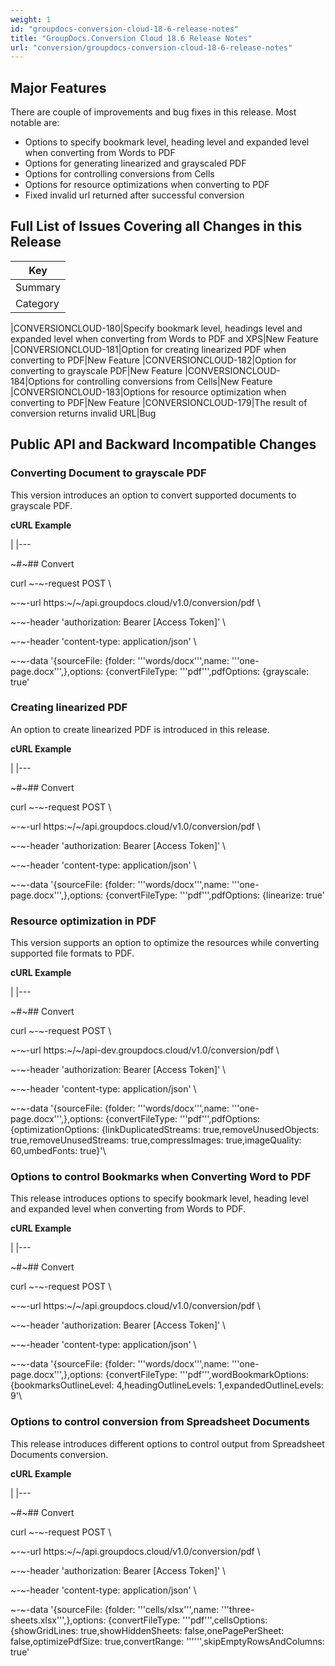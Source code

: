 ```yaml
---
weight: 1
id: "groupdocs-conversion-cloud-18-6-release-notes"
title: "GroupDocs.Conversion Cloud 18.6 Release Notes"
url: "conversion/groupdocs-conversion-cloud-18-6-release-notes"
---
```


## Major Features ##

There are couple of improvements and bug fixes in this release. Most notable are:

* Options to specify bookmark level, heading level and expanded level when converting from Words to PDF
* Options for generating linearized and grayscaled PDF
* Options for controlling conversions from Cells
* Options for resource optimizations when converting to PDF
* Fixed invalid url returned after successful conversion

## Full List of Issues Covering all Changes in this Release ##

|Key
|---
|Summary
|Category

|CONVERSIONCLOUD-180|Specify bookmark level, headings level and expanded level when converting from Words to PDF and XPS|New Feature
|CONVERSIONCLOUD-181|Option for creating linearized PDF when converting to PDF|New Feature
|CONVERSIONCLOUD-182|Option for converting to grayscale PDF|New Feature
|CONVERSIONCLOUD-184|Options for controlling conversions from Cells|New Feature
|CONVERSIONCLOUD-183|Options for resource optimization when converting to PDF|New Feature
|CONVERSIONCLOUD-179|The result of conversion returns invalid URL|Bug


## Public API and Backward Incompatible Changes ##

### Converting Document to grayscale PDF ###

This version introduces an option to convert supported documents to grayscale PDF.

 



**cURL Example**






 

|
|---

~#~## Convert




curl ~-~-request POST \




  ~-~-url https:~/~/api.groupdocs.cloud/v1.0/conversion/pdf \




  ~-~-header 'authorization: Bearer [Access Token]' \




  ~-~-header 'content-type: application/json' \




  ~-~-data '{sourceFile: {folder: '\''words/docx'\'',name: '\''one-page.docx'\'',},options: {convertFileType: '\''pdf'\'',pdfOptions: {grayscale: true'




### Creating linearized PDF ###

An option to create linearized PDF is introduced in this release.

 



**cURL Example**






 

|
|---

~#~## Convert




curl ~-~-request POST \




  ~-~-url https:~/~/api.groupdocs.cloud/v1.0/conversion/pdf \




  ~-~-header 'authorization: Bearer [Access Token]' \




  ~-~-header 'content-type: application/json' \




  ~-~-data '{sourceFile: {folder: '\''words/docx'\'',name: '\''one-page.docx'\'',},options: {convertFileType: '\''pdf'\'',pdfOptions: {linearize: true'




 






### Resource optimization in PDF ###

This version supports an option to optimize the resources while converting supported file formats to PDF.

 



**cURL Example**






 

|
|---



~#~## Convert




curl ~-~-request POST \




  ~-~-url https:~/~/api-dev.groupdocs.cloud/v1.0/conversion/pdf \




  ~-~-header 'authorization: Bearer [Access Token]' \




  ~-~-header 'content-type: application/json' \




  ~-~-data '{sourceFile: {folder: '\''words/docx'\'',name: '\''one-page.docx'\'',},options: {convertFileType: '\''pdf'\'',pdfOptions: {optimizationOptions: {linkDuplicatedStreams: true,removeUnusedObjects: true,removeUnusedStreams: true,compressImages: true,imageQuality: 60,umbedFonts: true}'\\





### Options to control Bookmarks when Converting Word to PDF ###

This release introduces options to specify bookmark level, heading level and expanded level when converting from Words to PDF.

 



**cURL Example**






 

|
|---





~#~## Convert




curl ~-~-request POST \




  ~-~-url https:~/~/api.groupdocs.cloud/v1.0/conversion/pdf \




  ~-~-header 'authorization: Bearer [Access Token]' \




  ~-~-header 'content-type: application/json' \




  ~-~-data '{sourceFile: {folder: '\''words/docx'\'',name: '\''one-page.docx'\'',},options: {convertFileType: '\''pdf'\'',wordBookmarkOptions: {bookmarksOutlineLevel: 4,headingOutlineLevels: 1,expandedOutlineLevels: 9'\\






 



### Options to control conversion from Spreadsheet Documents ###

This release introduces different options to control output from Spreadsheet Documents conversion.

 



**cURL Example**






 

|
|---







~#~## Convert




curl ~-~-request POST \




  ~-~-url https:~/~/api.groupdocs.cloud/v1.0/conversion/pdf \




  ~-~-header 'authorization: Bearer [Access Token]' \




  ~-~-header 'content-type: application/json' \




  ~-~-data '{sourceFile: {folder: '\''cells/xlsx'\'',name: '\''three-sheets.xlsx'\'',},options: {convertFileType: '\''pdf'\'',cellsOptions: {showGridLines: true,showHiddenSheets: false,onePagePerSheet: false,optimizePdfSize: true,convertRange: '\'''\'',skipEmptyRowsAndColumns: true'












